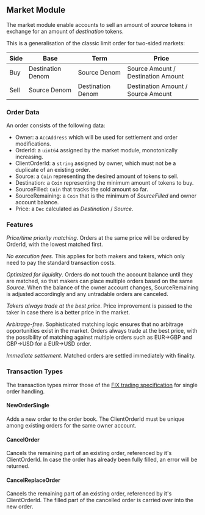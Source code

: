 ## Market Module

The market module enable accounts to sell an amount of *source* tokens in exchange for an amount of *destination* tokens.

This is a generalisation of the classic limit order for two-sided markets:

| Side | Base | Term | Price |
|------|------|------|-------|
| Buy  | Destination Denom | Source Denom | Source Amount / Destination Amount |
| Sell | Source Denom | Destination Denom | Destination Amount / Source Amount |

### Order Data

An order consists of the following data:

* Owner: a `AccAddress` which will be used for settlement and order modifications.
* OrderId: a `uint64` assigned by the market module, monotonically increasing.
* ClientOrderId: a `string` assigned by owner, which must not be a duplicate of an existing order.
* Source: a `Coin` representing the desired amount of tokens to sell.
* Destination: a `Coin` representing the minimum amount of tokens to buy.
* SourceFilled: `Coin` that tracks the sold amount so far.
* SourceRemaining: a `Coin` that is the minimum of *SourceFilled* and owner account balance.
* Price: a `Dec` calculated as *Destination* / *Source*.

### Features

*Price/time priority matching*. Orders at the same price will be ordered by OrderId, with the lowest matched first.  

*No execution fees*. This applies for both makers and takers, which only need to pay the standard transaction costs.

*Optimized for liquidity*. Orders do not touch the account balance until they are matched, so that makers can place multiple orders based on the same *Source*.
When the balance of the owner account changes, SourceRemaining is adjusted accordingly and any untradable orders are canceled. 

*Takers always trade at the best price*. Price improvement is passed to the taker in case there is a better price in the market.

*Arbitrage-free*. Sophisticated matching logic ensures that no arbitrage opportunities exist in the market. Orders always trade at the best price, with the possibility of matching against multiple orders such as EUR->GBP and GBP->USD for a EUR->USD order.

*Immediate settlement*. Matched orders are settled immediately with finality.

### Transaction Types

The transaction types mirror those of the [FIX trading specification](https://www.fixtrading.org/online-specification/business-area-trade/) for single order handling.

#### NewOrderSingle
Adds a new order to the order book. The ClientOrderId must be unique among existing orders for the same owner account.

#### CancelOrder
Cancels the remaining part of an existing order, referenced by it's ClientOrderId. In case the order has already been fully filled, an error will be returned. 

#### CancelReplaceOrder
Cancels the remaining part of an existing order, referenced by it's ClientOrderId. The filled part of the cancelled order is carried over into the new order.